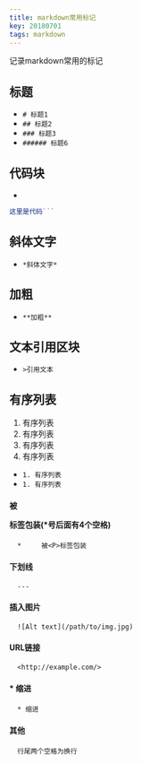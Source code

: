 ```yaml
---
title: markdown常用标记
key: 20180701
tags: markdown
---
```

记录markdown常用的标记
<!--more-->
## 标题  
* `# 标题1`  
* `## 标题2`
* `### 标题3`
* `###### 标题6`

## 代码块  
* ```javascript  
```javascript
这里是代码```
 ```

## 斜体文字  
* `*斜体文字*`

## 加粗  
* `**加粗**`

## 文本引用区块  
* `>引用文本`

## 有序列表  
1. 有序列表
1. 有序列表
1. 有序列表
1. 有序列表
* `1. 有序列表`
* `1. 有序列表`

#### 被<P>标签包装(*号后面有4个空格)  
      *     被<P>标签包装

#### 下划线  
      ---

#### 插入图片  
      ![Alt text](/path/to/img.jpg)

#### URL链接  
      <http://example.com/>

#### * 缩进  
      * 缩进

#### 其他
      行尾两个空格为换行